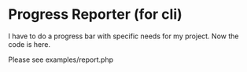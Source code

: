 # Progress Reporter (for cli)

I have to do a progress bar with specific needs for my project. Now the code is here.


Please see examples/report.php
